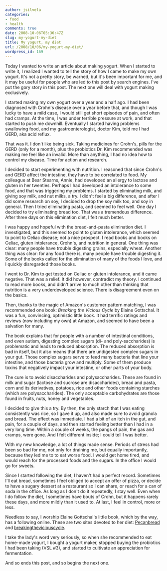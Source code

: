 ```yaml
---
author: jsilvela
categories:
- food
- health
comments: true
date: 2008-10-06T05:36:47Z
slug: my-yogurt-my-diet
title: My yogurt, my diet
url: /2008/10/06/my-yogurt-my-diet/
wordpress_id: 169
---
```


Today I wanted to write an article about making yogurt. When I started to write it, I realized I wanted to tell the story of how I came to make my own yogurt. It's not a pretty story, be warned, but it's been important for me, and it may be useful for people who are led to this post by search engines.
I've put the gory story in this post. The next one will deal with yogurt making exclusively.

I started making my own yogurt over a year and a half ago. I had been diagnosed with Crohn's disease over a year before that, and though I was lucky to have a mild case, I would still get short episodes of pain, and often had cramps. At the time, I was under terrible pressure at work, and that started to push me downhill. Eventually I started having problems swallowing food, and my gastroenterologist, doctor Kim, told me I had GERD, aka acid reflux.

That was it. I don't like being sick. Taking medicines for Crohn's, pills for the GERD (only for a month), plus the probiotics Dr. Kim recommended was making me feel like an invalid. More than anything, I had no idea how to control my disease. Time for action and research.

I decided to start experimenting with nutrition. I reasoned that since Crohn's and GERD affect the intestine, they have to be correlated to food. My colleague at Bear Stearns, Annie, had developed an allergy to lactose and gluten in her twenties. Perhaps I had developed an intolerance to some food, and that was triggering my problems. I started by eliminating milk, and giving soy milk, and nut milks, a try. I didn't feel a big difference, and after I did some research on soy, I decided to drop the soy milk too, and soy in general. Then I tried eliminating pasta, and seemed to feel well. One day I decided to try eliminating bread too. That was a tremendous difference. After three days on this elimination diet, I felt much better.

I was happy and hopeful with the bread-and-pasta elimination diet. I investigated, and this seemed to point to gluten intolerance, which seemed to point to Celiac disease; not a nice prospect. I read books and books on Celiac, gluten intolerance, Crohn's, and nutrition in general. One thing was clear: many people have trouble digesting grains, especially wheat. Another thing was clear: for any food there is, many people have trouble digesting it. Some of the books called for the elimination of many of the foods I love, and I quickly disregarded those books.

I went to Dr. Kim to get tested on Celiac or gluten intolerance, and it came negative. That was a relief. It did however, contradict my theory. I continued to read more books, and didn't arrive to much other than thinking that nutrition is a very underdeveloped science. There is disagreement even on the basics.

Then, thanks to the magic of Amazon's customer pattern matching, I was recommended one book: _Breaking the Vicious Cycle_ by Elaine Gottschal. It was a fun, convincing, optimistic little book. It had terrific ratings and reviews (now including my own) at Amazon, and seemed to have been a salvation for many.

The book explains that for people with a number of intestinal conditions, and even autism, digesting complex sugars (di- and poly-saccharides) is problematic and leads to reduced absorption. The reduced absorption is bad in itself, but it also means that there are undigested complex sugars in your gut. Those complex sugars serve to feed many bacteria that line your intestine, and those bacteria grow and multiply. Some of them produce toxins that negatively impact your intestine, or other parts of your body.

The cure is to avoid disaccharides and polysaccharides. These are found in milk and sugar (lactose and sucrose are disaccharides), bread and pasta, corn and its derivatives, potatoes, rice and other foods containing starches (which are polysaccharides).
The only acceptable carbohydrates are those found in fruits, nuts, honey and vegetables.

I decided to give this a try. By then, the only starch that I was eating consistently was rice, so I gave it up, and also made sure to avoid granola and bread. The effect was immediate. I had a bit of an itch in the gut, and pain, for a couple of days, and then started feeling better than I had in a very long time. Within a couple of weeks, the pangs of pain, the gas and cramps, were gone. And I felt different inside; I could tell I was better.

With my new knowledge, a lot of things made sense. Periods of stress had been so bad for me, not only for draining me, but equally importantly, because they led me to to eat worse food. I would get home tired, and would reach for the processed foods and the sugars. In the office I would go for sweets.

Since I started following the diet, I haven't had a perfect record. Sometimes I'll eat bread, sometimes I feel obliged to accept an offer of pizza, or decide to have a sugary dessert at a restaurant so I can share, or reach for a can of soda in the office. As long as I don't do it repeatedly, I stay well.
Even when I do follow the diet, I sometimes have bouts of Crohn, but it happens rarely these days, and more mildly than it used to. At last, I feel in control, more or less.

Needless to say, I worship Elaine Gottschal's little book, which by the way, has a following online. These are two sites devoted to her diet: [Pecanbread](http://www.pecanbread.com/) and [breakingtheviciouscycle](http://www.breakingtheviciouscycle.info/index.htm).

I take the lady's word very seriously, so when she recommended to eat home-made yogurt, I bought a yogurt maker, stopped buying the probiotics I had been taking (VSL #3), and started to cultivate an appreciation for fermentation.

And so ends this post, and so begins the next one.
